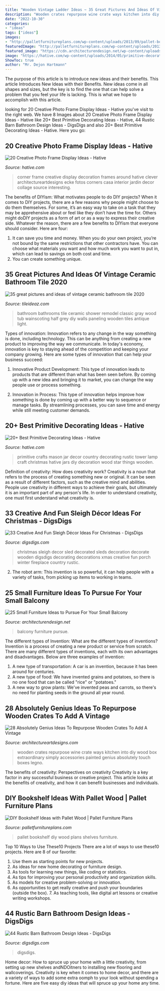 ```yaml
---
title: "Wooden Vintage Ladder Ideas ~ 35 Great Pictures And Ideas Of Vintage Ceramic Bathroom Tile 2020"
description: "Wooden crates repurpose wine crate ways kitchen into diy wood box extraordinary simply accessories painted genius absolutely touch boxes legno"
date: "2022-10-30"
categories:
- "ideas"
tags: ["ideas"]
images:
- "http://palletfurnitureplans.com/wp-content/uploads/2013/09/pallet-bookshelf-3.jpg"
featuredImage: "http://palletfurnitureplans.com/wp-content/uploads/2013/09/pallet-bookshelf-3.jpg"
featured_image: "https://cdn.architecturendesign.net/wp-content/uploads/2016/05/AD-Small-Furniture-Ideas-to-Pursue-For-Your-Small-Balcony-18.jpg"
image: "https://hative.com/wp-content/uploads/2014/05/primitive-decorating-ideas/13-primitive-mason-jar-tower.jpg"
ShowToc: true
author: "Mr. Dejon Hartmann"
---
```



The purpose of this article is to introduce new ideas and their benefits.
This article Introduces New Ideas with their Benefits. New ideas come in all shapes and sizes, but the key is to find the one that can help solve a problem that you feel your life is lacking. This is what we hope to accomplish with this article.

	

		
looking for 20 Creative Photo Frame Display Ideas - Hative you've visit to the right web. We have 8 Images about 20 Creative Photo Frame Display Ideas - Hative like 20+ Best Primitive Decorating Ideas - Hative, 44 Rustic Barn Bathroom Design Ideas - DigsDigs and also 20+ Best Primitive Decorating Ideas - Hative. Here you go:
		
    
## 20 Creative Photo Frame Display Ideas - Hative

<img loading=lazy src="https://hative.com/wp-content/uploads/2014/08/photo-frame-ideas/5-photo-frame-around-corner.jpg" onerror="this.onerror=null;this.src='https://tse1.mm.bing.net/th?id=OIP.r4PggnZlnCafjFdPvt4uuQHaLc&amp;pid=15.1';" alt="20 Creative Photo Frame Display Ideas - Hative">

_Source: hative.com_

>corner frame creative display decoration frames around hative clever architectureartdesigns ecke fotos corners casa interior jardin decor collage source interesting. 

	

The benefits of DIYism: What motivates people to do DIY projects?
When it comes to DIY projects, there are a few reasons why people might choose to do them themselves. For some, it’s an easy way to take on a task that they may be apprehensive about or feel like they don’t have the time for. Others might doDIY projects as a form of art or as a way to express their creative side. Whatever the reason, there are a few benefits to DIYism that everyone should consider. Here are four: 
1) It can save you time and money. When you do your own project, you’re not bound by the same restrictions that other contractors have. You can choose what materials you want and how much work you want to put in, which can lead to savings on both cost and time. 
2) You can create something unique.

    
## 35 Great Pictures And Ideas Of Vintage Ceramic Bathroom Tile 2020

<img loading=lazy src="https://www.tileideaz.com/wp-content/uploads/2015/09/C_Mich075.jpg" onerror="this.onerror=null;this.src='https://tse4.mm.bing.net/th?id=OIP.oxH8vRz2wkRcRemW53m9LAHaLH&amp;pid=15.1';" alt="35 great pictures and ideas of vintage ceramic bathroom tile 2020">

_Source: tileideaz.com_

>bathroom bathrooms tile ceramic shower remodel classic gray wood tub wainscoting half grey diy walls paneling wooden tiles antique light. 

	

Types of innovation:
Innovation refers to any change in the way something is done, including technology. This can be anything from creating a new product to improving the way we communicate. In today's economy, innovation is key to staying ahead of the competition and keeping your company growing. Here are some types of innovation that can help your business succeed:
1. Innovative Product Development: This type of innovation leads to products that are different than what has been seen before. By coming up with a new idea and bringing it to market, you can change the way people use or process something.

2. Innovation in Process: This type of innovation helps improve how something is done by coming up with a better way to sequence or manage tasks. By streamlining processes, you can save time and energy while still meeting customer demands.


    
## 20+ Best Primitive Decorating Ideas - Hative

<img loading=lazy src="https://hative.com/wp-content/uploads/2014/05/primitive-decorating-ideas/13-primitive-mason-jar-tower.jpg" onerror="this.onerror=null;this.src='https://tse1.mm.bing.net/th?id=OIP.vhDe8qGdeoYJ6vOy_MOoVQHaJ4&amp;pid=15.1';" alt="20+ Best Primitive Decorating Ideas - Hative">

_Source: hative.com_

>primitive crafts mason jar decor country decorating rustic tower lamp craft christmas hative jars diy decoration wood star things wooden. 

	

Definition of creativity: How does creativity work?
Creativity is a noun that refers to the process of creating something new or original. It can be seen as a result of different factors, such as the creative mind and abilities. People use creativity in different ways to achieve their goals, but ultimately it is an important part of any person's life. In order to understand creativity, one must first understand what creativity is.

    
## 33 Creative And Fun Sleigh Décor Ideas For Christmas - DigsDigs

<img loading=lazy src="http://www.digsdigs.com/photos/fun-and-creative-sleigh-decor-ideas-for-christmas-3-554x831.jpg" onerror="this.onerror=null;this.src='https://tse4.mm.bing.net/th?id=OIP.bYsREBxZfGU5clRn9VGGPwHaLH&amp;pid=15.1';" alt="33 Creative And Fun Sleigh Décor Ideas For Christmas - DigsDigs">

_Source: digsdigs.com_

>christmas sleigh decor sled decorated sleds decoration decorate wooden digsdigs decorating decorations xmas creative fun porch winter fireplace country rustic. 

	

2. The robot arm: This invention is so powerful, it can help people with a variety of tasks, from picking up items to working in teams.

    
## 25 Small Furniture Ideas To Pursue For Your Small Balcony

<img loading=lazy src="https://cdn.architecturendesign.net/wp-content/uploads/2016/05/AD-Small-Furniture-Ideas-to-Pursue-For-Your-Small-Balcony-18.jpg" onerror="this.onerror=null;this.src='https://tse4.mm.bing.net/th?id=OIP.vhQssbbeqSqVn_7CN-wKZwHaLH&amp;pid=15.1';" alt="25 Small Furniture Ideas to Pursue For Your Small Balcony">

_Source: architecturendesign.net_

>balcony furniture pursue. 

	

The different types of Invention: What are the different types of inventions?
Invention is a process of creating a new product or service from scratch. There are many different types of inventions, each with its own advantages and disadvantages. Below are three examples of invention:
1) A new type of transportation: A car is an invention, because it has been around for centuries. 
2) A new type of food: We have invented grains and potatoes, so there is no one food that can be called "rice" or "potatoes." 
3) A new way to grow plants: We've invented peas and carrots, so there's no need for planting seeds in the ground all year round.

    
## 28 Absolutely Genius Ideas To Repurpose Wooden Crates To Add A Vintage

<img loading=lazy src="https://www.architectureartdesigns.com/wp-content/uploads/2014/12/2211.jpg" onerror="this.onerror=null;this.src='https://tse2.mm.bing.net/th?id=OIP.BxPHDqPbBfH9mvH3e1FEywHaJ4&amp;pid=15.1';" alt="28 Absolutely Genius Ideas To Repurpose Wooden Crates To Add A Vintage">

_Source: architectureartdesigns.com_

>wooden crates repurpose wine crate ways kitchen into diy wood box extraordinary simply accessories painted genius absolutely touch boxes legno. 

	

The benefits of creativity: Perspectives on creativity
Creativity is a key factor in any successful business or creative project. This article looks at the benefits of creativity, and how it can benefit businesses and individuals.

    
## DIY Bookshelf Ideas With Pallet Wood | Pallet Furniture Plans

<img loading=lazy src="http://palletfurnitureplans.com/wp-content/uploads/2013/09/pallet-bookshelf-3.jpg" onerror="this.onerror=null;this.src='https://tse4.mm.bing.net/th?id=OIP.OPZ8iAQBqZeQ0ljOJkzcGgHaJ3&amp;pid=15.1';" alt="DIY Bookshelf Ideas with Pallet Wood | Pallet Furniture Plans">

_Source: palletfurnitureplans.com_

>pallet bookshelf diy wood plans shelves furniture. 

	

Top 10 Ways to Use These10 Projects
There are a lot of ways to use these10 projects. Here are 8 of our favorite:
1. Use them as starting points for new projects.
2. As ideas for new home decorating or furniture design.
3. As tools for learning new things, like coding or statistics.
4. As tips for improving your personal productivity and organization skills.
5. As models for creative problem-solving or innovation.
6. As opportunities to get really creative and push your boundaries (outside the box).      7. As teaching tools, like digital art lessons or creative writing workshops. 
    
## 44 Rustic Barn Bathroom Design Ideas - DigsDigs

<img loading=lazy src="https://www.digsdigs.com/photos/rustic-barn-bathrooms-46-554x754.jpg" onerror="this.onerror=null;this.src='https://tse1.mm.bing.net/th?id=OIP.OKBLW9caXxRq3CKr-WTzhwHaKF&amp;pid=15.1';" alt="44 Rustic Barn Bathroom Design Ideas - DigsDigs">

_Source: digsdigs.com_

>digsdigs. 

	

Home decor: How to spruce up your home with a little creativity, from setting up new shelves andNDOitners to installing new flooring and wallcoverings.
Creativity is key when it comes to home decor, and there are a variety of ways to add some extra oomph to your look without spending a fortune. Here are five easy diy ideas that will spruce up your home any time.

